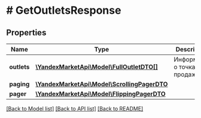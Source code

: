 # # GetOutletsResponse

## Properties

Name | Type | Description | Notes
------------ | ------------- | ------------- | -------------
**outlets** | [**\YandexMarketApi\Model\FullOutletDTO[]**](FullOutletDTO.md) | Информация о точках продаж. |
**paging** | [**\YandexMarketApi\Model\ScrollingPagerDTO**](ScrollingPagerDTO.md) |  | [optional]
**pager** | [**\YandexMarketApi\Model\FlippingPagerDTO**](FlippingPagerDTO.md) |  | [optional]

[[Back to Model list]](../../README.md#models) [[Back to API list]](../../README.md#endpoints) [[Back to README]](../../README.md)
